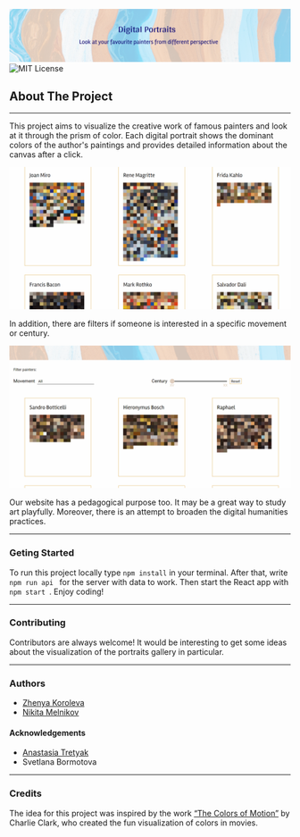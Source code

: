 ![Project Name](./readmeImg/projectName.png)
![MIT License](https://img.shields.io/apm/l/atomic-design-ui.svg?)
## About The Project 
---
This project aims to visualize the creative work of famous painters and look at it through the prism of color. 
Each digital portrait shows the dominant colors of the author's paintings and provides detailed information about the canvas after a click. 

![Project in Action](./readmeImg/projectInAction.gif)

 In addition, there are filters if someone is interested in a specific movement or century.

![Filters](./readmeImg/filters.gif)

Our website has a pedagogical purpose too. It may be a great way to study art playfully. Moreover, there is an attempt to broaden the digital humanities practices.

---

### Geting Started 
To run this project locally type  ``` npm install ``` in your terminal.
After that, write ```npm run api ``` for the server with data to work. 
Then start the React app with ```npm start ```.
Enjoy coding!

---

### Contributing
Contributors are always welcome!
It would be interesting to get some ideas about the visualization of the portraits gallery in particular.

---

### Authors

- [Zhenya Koroleva](https://github.com/Zhenya-Ko)
- [Nikita Melnikov](https://github.com/nikmel2803)

#### Acknowledgements
- [Anastasia Tretyak](https://github.com/amamonova)
- Svetlana Bormotova
---

### Credits

The idea for this project was inspired by the work [“The Colors of Motion”](https://thecolorsofmotion.com/) by Charlie Clark, who created the fun visualization of colors in movies.
